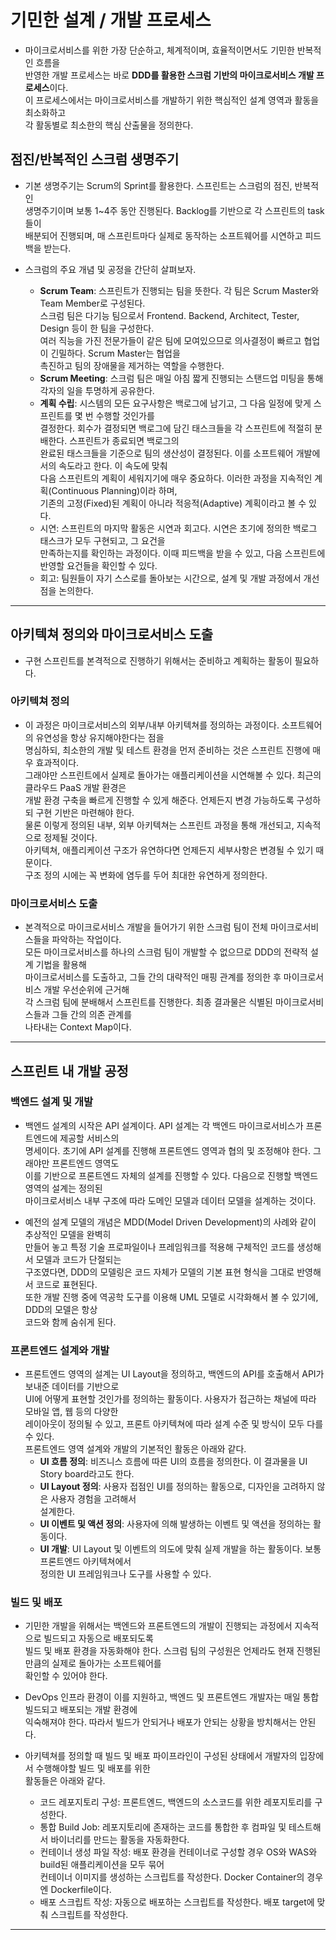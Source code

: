 # 기민한 설계 / 개발 프로세스

- 마이크로서비스를 위한 가장 단순하고, 체계적이며, 효율적이면서도 기민한 반복적인 흐름을  
  반영한 개발 프로세스는 바로 **DDD를 활용한 스크럼 기반의 마이크로서비스 개발 프로세스**이다.  
  이 프로세스에서는 마이크로서비스를 개발하기 위한 핵심적인 설계 영역과 활동을 최소화하고  
  각 활동별로 최소한의 핵심 산출물을 정의한다.

<h2>점진/반복적인 스크럼 생명주기</h2>

- 기본 생명주기는 Scrum의 Sprint를 활용한다. 스프린트는 스크럼의 점진, 반복적인  
  생명주기이며 보통 1~4주 동안 진행된다. Backlog를 기반으로 각 스프린트의 task들이  
  배분되어 진행되며, 매 스프린트마다 실제로 동작하는 소프트웨어를 시연하고 피드백을 받는다.

- 스크럼의 주요 개념 및 공정을 간단히 살펴보자.

  - **Scrum Team**: 스프린트가 진행되는 팀을 뜻한다. 각 팀은 Scrum Master와 Team Member로 구성된다.  
    스크럼 팀은 다기능 팀으로서 Frontend. Backend, Architect, Tester, Design 등이 한 팀을 구성한다.  
    여러 직능을 가진 전문가들이 같은 팀에 모여있으므로 의사결정이 빠르고 협업이 긴밀하다. Scrum Master는 협업을  
    촉진하고 팀의 장애물을 제거하는 역할을 수행한다.
  - **Scrum Meeting**: 스크럼 팀은 매일 아침 짧게 진행되는 스탠드업 미팅을 통해 각자의 일을 투명하게 공유한다.
  - **계획 수립**: 시스템의 모든 요구사항은 백로그에 남기고, 그 다음 일정에 맞게 스프린트를 몇 번 수행할 것인가를  
    결정한다. 회수가 결정되면 백로그에 담긴 태스크들을 각 스프린트에 적절히 분배한다. 스프린트가 종료되면 백로그의  
    완료된 태스크들을 기준으로 팀의 생산성이 결정된다. 이를 소프트웨어 개발에서의 속도라고 한다. 이 속도에 맞춰  
    다음 스프린트의 계획이 세워지기에 매우 중요하다. 이러한 과정을 지속적인 계획(Continuous Planning)이라 하며,  
    기존의 고정(Fixed)된 계획이 아니라 적응적(Adaptive) 계획이라고 볼 수 있다.
  - 시연: 스프린트의 마지막 활동은 시연과 회고다. 시연은 초기에 정의한 백로그 태스크가 모두 구현되고, 그 요건을  
    만족하는지를 확인하는 과정이다. 이때 피드백을 받을 수 있고, 다음 스프린트에 반영할 요건들을 확인할 수 있다.
  - 회고: 팀원들이 자기 스스로를 돌아보는 시간으로, 설계 및 개발 과정에서 개선점을 논의한다.

<hr/>

<h2>아키텍쳐 정의와 마이크로서비스 도출</h2>

- 구현 스프린트를 본격적으로 진행하기 위해서는 준비하고 계획하는 활동이 필요하다.

<h3>아키텍쳐 정의</h3>

- 이 과정은 마이크로서비스의 외부/내부 아키텍쳐를 정의하는 과정이다. 소프트웨어의 유연성을 항상 유지해야한다는 점을  
  명심하되, 최소한의 개발 및 테스트 환경을 먼저 준비하는 것은 스프린트 진행에 매우 효과적이다.  
  그래야만 스프린트에서 실제로 돌아가는 애플리케이션을 시연해볼 수 있다. 최근의 클라우드 PaaS 개발 환경은  
  개발 환경 구축을 빠르게 진행할 수 있게 해준다. 언제든지 변경 가능하도록 구성하되 구현 기반은 마련해야 한다.  
  물론 이렇게 정의된 내부, 외부 아키텍쳐는 스프린트 과정을 통해 개선되고, 지속적으로 정제될 것이다.  
  아키텍쳐, 애플리케이션 구조가 유연하다면 언제든지 세부사항은 변경될 수 있기 때문이다.  
  구조 정의 시에는 꼭 변화에 염두를 두어 최대한 유연하게 정의한다.

<h3>마이크로서비스 도출</h3>

- 본격적으로 마이크로서비스 개발을 들어가기 위한 스크럼 팀이 전체 마이크로서비스들을 파악하는 작업이다.  
 모든 마이크로서비스를 하나의 스크럼 팀이 개발할 수 없으므로 DDD의 전략적 설계 기법을 활용해  
 마이크로서비스를 도출하고, 그들 간의 대략적인 매핑 관계를 정의한 후 마이크로서비스 개발 우선순위에 근거해  
 각 스크럼 팀에 분배해서 스프린트를 진행한다. 최종 결과물은 식별된 마이크로서비스들과 그들 간의 의존 관계를  
 나타내는 Context Map이다.
<hr/>

<h2>스프린트 내 개발 공정</h2>

<h3>백엔드 설계 및 개발</h3>

- 백엔드 설계의 시작은 API 설계이다. API 설계는 각 백엔드 마이크로서비스가 프론트엔드에 제공할 서비스의  
  명세이다. 초기에 API 설계를 진행해 프론트엔드 영역과 협의 및 조정해야 한다. 그래야만 프론트엔드 영역도  
  이를 기반으로 프론트엔드 자체의 설계를 진행할 수 있다. 다음으로 진행할 백엔드 영역의 설계는 정의된  
  마이크로서비스 내부 구조에 따라 도메인 모델과 데이터 모델을 설계하는 것이다.

- 예전의 설계 모델의 개념은 MDD(Model Driven Development)의 사례와 같이 추상적인 모델을 완벽히  
  만들어 놓고 특정 기술 프로파일이나 프레임워크를 적용해 구체적인 코드를 생성해서 모델과 코드가 단절되는  
  구조였다면, DDD의 모델링은 코드 자체가 모델의 기본 표현 형식을 그대로 반영해서 코드로 표현된다.  
  또한 개발 진행 중에 역공학 도구를 이용해 UML 모델로 시각화해서 볼 수 있기에, DDD의 모델은 항상  
  코드와 함께 숨쉬게 된다.

<h3>프론트엔드 설계와 개발</h3>

- 프론트엔드 영역의 설계는 UI Layout을 정의하고, 백엔드의 API를 호출해서 API가 보내준 데이터를 기반으로  
  UI에 어떻게 표현할 것인가를 정의하는 활동이다. 사용자가 접근하는 채널에 따라 모바일 앱, 웹 등의 다양한  
  레이아웃이 정의될 수 있고, 프론트 아키텍쳐에 따라 설계 수준 및 방식이 모두 다를 수 있다.  
  프론트엔드 영역 설계와 개발의 기본적인 활동은 아래와 같다.
  - **UI 흐름 정의**: 비즈니스 흐름에 따른 UI의 흐름을 정의한다. 이 결과물을 UI Story board라고도 한다.
  - **UI Layout 정의**: 사용자 접점인 UI를 정의하는 활동으로, 디자인을 고려하지 않은 사용자 경험을 고려해서  
    설계한다.
  - **UI 이벤트 및 액션 정의**: 사용자에 의해 발생하는 이벤트 및 액션을 정의하는 활동이다.
  - **UI 개발**: UI Layout 및 이벤트의 의도에 맞춰 실제 개발을 하는 활동이다. 보통 프론트엔드 아키텍쳐에서  
    정의한 UI 프레임워크나 도구를 사용할 수 있다.

<h3>빌드 및 배포</h3>

- 기민한 개발을 위해서는 백엔드와 프론트엔드의 개발이 진행되는 과정에서 지속적으로 빌드되고 자동으로 배포되도록  
  빌드 및 배포 환경을 자동화해야 한다. 스크럼 팀의 구성원은 언제라도 현재 진행된 만큼의 실제로 돌아가는 소프트웨어를  
  확인할 수 있어야 한다.

- DevOps 인프라 환경이 이를 지원하고, 백엔드 및 프론트엔드 개발자는 매일 통합 빌드되고 배포되는 개발 환경에  
  익숙해져야 한다. 따라서 빌드가 안되거나 배포가 안되는 상황을 방치해서는 안된다.

- 아키텍쳐를 정의할 때 빌드 및 배포 파이프라인이 구성된 상태에서 개발자의 입장에서 수행해야할 빌드 및 배포를 위한  
   활동들은 아래와 같다.
  - 코드 레포지토리 구성: 프론트엔드, 백엔드의 소스코드를 위한 레포지토리를 구성한다.
  - 통합 Build Job: 레포지토리에 존재하는 코드를 통합한 후 컴파일 및 테스트해서 바이너리를 만드는 활동을 자동화한다.
  - 컨테이너 생성 파일 작성: 배포 환경을 컨테이너로 구성할 경우 OS와 WAS와 build된 애플리케이션을 모두 묶어  
    컨테이너 이미지를 생성하는 스크립트를 작성한다. Docker Container의 경우엔 Dockerfile이다.
  - 배포 스크립트 작성: 자동으로 배포하는 스크립트를 작성한다. 배포 target에 맞춰 스크립트를 작성한다.

<hr/>
